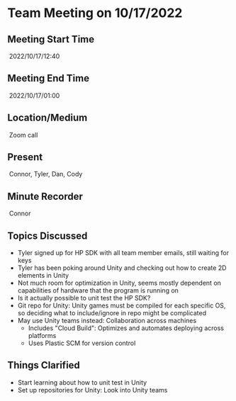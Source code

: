 # Team Meeting on 10/17/2022
## Meeting Start Time
​
2022/10/17/12:40
​
## Meeting End Time
​
2022/10/17/01:00
​
## Location/Medium
​
Zoom call
​
## Present
​
Connor, Tyler, Dan, Cody
​
## Minute Recorder
​
Connor
​
## Topics Discussed

* Tyler signed up for HP SDK with all team member emails, still waiting for keys
* Tyler has been poking around Unity and checking out how to create 2D elements in Unity
* Not much room for optimization in Unity, seems mostly dependent on capabilities of hardware that the program is running on
* Is it actually possible to unit test the HP SDK?
* Git repo for Unity: Unity games must be compiled for each specific OS, so deciding what to include/ignore in repo might be complicated
* May use Unity teams instead: Collaboration across machines
  * Includes "Cloud Build": Optimizes and automates deploying across platforms
  * Uses Plastic SCM for version control
​
​
## Things Clarified
* Start learning about how to unit test in Unity
* Set up repositories for Unity: Look into Unity teams